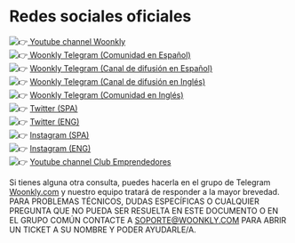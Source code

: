 # Redes sociales oficiales

![&#x1F449;](https://s.w.org/images/core/emoji/11/svg/1f449.svg)[ Youtube channel Woonkly](https://www.youtube.com/channel/UCXmc4MzjheoDsgliKIS-_3g)  
![&#x1F449;](https://s.w.org/images/core/emoji/11/svg/1f449.svg)[ Woonkly Telegram \(Comunidad en Español\)](https://t.me/woonkly)​  
![&#x1F449;](https://s.w.org/images/core/emoji/11/svg/1f449.svg) [Woonkly Telegram \(Canal de difusión en Español\)](https://t.me/WOONKLY_ES)​  
![&#x1F449;](https://s.w.org/images/core/emoji/11/svg/1f449.svg) [Woonkly Telegram \(Canal de difusión en Inglés\)](https://t.me/Woonkly_EN)  
![&#x1F449;](https://s.w.org/images/core/emoji/11/svg/1f449.svg) [Woonkly Telegram \(Comunidad en Inglés\)](https://t.me/WOONKLYEN)​  
![&#x1F449;](https://s.w.org/images/core/emoji/11/svg/1f449.svg) [Twitter \(SPA\)](https://twitter.com/WoonklyES)​  
![&#x1F449;](https://s.w.org/images/core/emoji/11/svg/1f449.svg) [Twitter \(ENG\)](https://twitter.com/WoonklyEN)​  
![&#x1F449;](https://s.w.org/images/core/emoji/11/svg/1f449.svg) [Instagram \(SPA\)](https://www.instagram.com/woonklyes/)​  
![&#x1F449;](https://s.w.org/images/core/emoji/11/svg/1f449.svg) [Instagram \(ENG\)](https://www.instagram.com/woonkly/)​  
![&#x1F449;](https://s.w.org/images/core/emoji/11/svg/1f449.svg) [Youtube channel Club Emprendedores](https://youtube.com/c/mrsantoscoach)





Si tienes alguna otra consulta, puedes hacerla en el grupo de Telegram [Woonkly.com](https://t.me/woonkly) y nuestro equipo tratará de responder a la mayor brevedad.  
PARA PROBLEMAS TÉCNICOS, DUDAS ESPECÍFICAS O CUALQUIER PREGUNTA QUE NO PUEDA SER RESUELTA EN ESTE DOCUMENTO O EN EL GRUPO COMÚN CONTACTE A [SOPORTE@WOONKLY.COM](mailto:SOPORTE@WOONKLY.COM) PARA ABRIR UN TICKET A SU NOMBRE Y PODER AYUDARLE/A.


